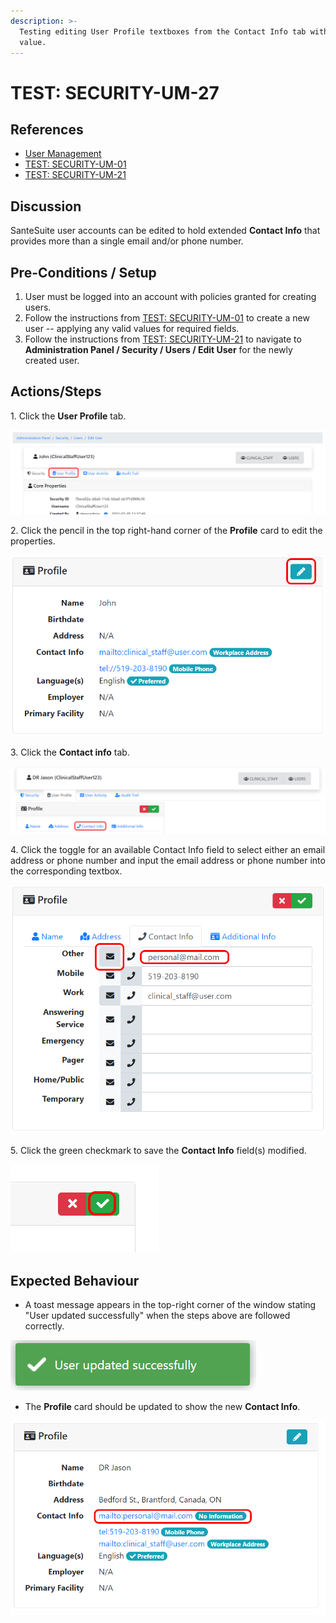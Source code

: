 ```yaml
---
description: >-
  Testing editing User Profile textboxes from the Contact Info tab with a valid
  value.
---
```


# TEST: SECURITY-UM-27

## References

* [User Management](broken-reference)
* [TEST: SECURITY-UM-01](test-security-um-01.md)
* [TEST: SECURITY-UM-21](test-security-um-21.md)

## Discussion

SanteSuite user accounts can be edited to hold extended **Contact Info** that provides more than a single email and/or phone number.

## Pre-Conditions / Setup

1. User must be logged into an account with policies granted for creating users.
2. Follow the instructions from [TEST: SECURITY-UM-01](test-security-um-01.md) to create a new user -- applying any valid values for required fields.
3. Follow the instructions from [TEST: SECURITY-UM-21](test-security-um-21.md) to navigate to **Administration Panel / Security / Users / Edit User** for the newly created user.

## Actions/Steps

1\. Click the **User Profile** tab.

![](<../../../../../../../.gitbook/assets/image (287).png>)

2\. Click the pencil in the top right-hand corner of the **Profile** card to edit the properties.&#x20;

![](<../../../../../../../.gitbook/assets/image (282).png>)

3\. Click the **Contact info** tab.

![](<../../../../../../../.gitbook/assets/image (294).png>)

4\. Click the toggle for an available Contact Info field to select either an email address or phone number and input the email address or phone number into the corresponding textbox.

![](<../../../../../../../.gitbook/assets/image (295).png>)

5\. Click the green checkmark to save the **Contact Info** field(s) modified.

![](<../../../../../../../.gitbook/assets/image (269).png>)

## Expected Behaviour

* A toast message appears in the top-right corner of the window stating "User updated successfully" when the steps above are followed correctly.

![](<../../../../../../../.gitbook/assets/image (286).png>)

* The **Profile** card should be updated to show the new **Contact Info**.

![](<../../../../../../../.gitbook/assets/image (297).png>)
